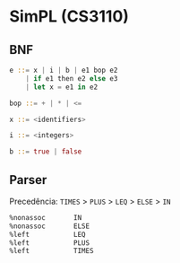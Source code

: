 # SimPL (CS3110)
## BNF
```rust
e ::= x | i | b | e1 bop e2
    | if e1 then e2 else e3
    | let x = e1 in e2

bop ::= + | * | <=

x ::= <identifiers>

i ::= <integers>

b ::= true | false
```

## Parser
Precedência: `TIMES` > `PLUS` > `LEQ` > `ELSE` > `IN`

```ocaml
%nonassoc       IN
%nonassoc       ELSE
%left           LEQ
%left           PLUS
%left           TIMES
```
